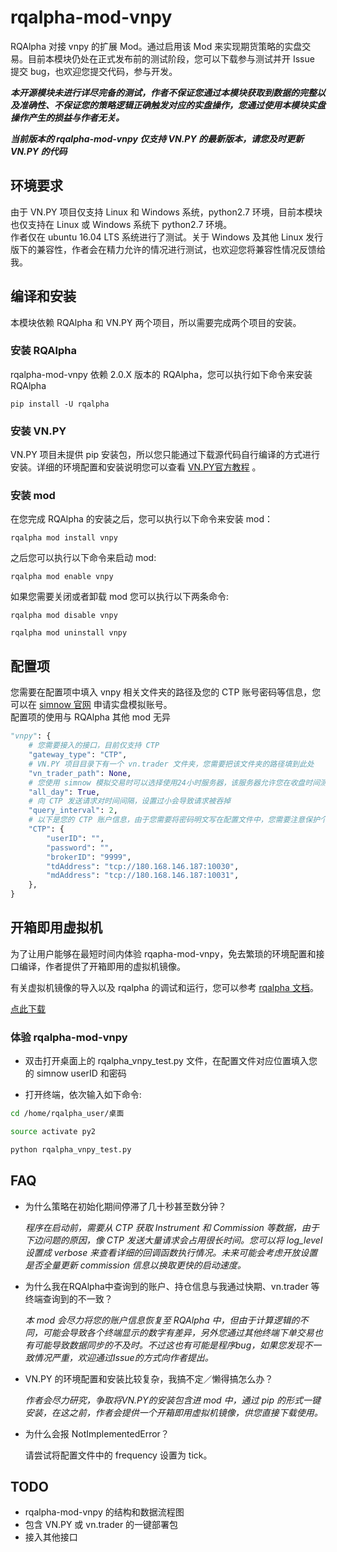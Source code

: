 # rqalpha-mod-vnpy
RQAlpha 对接 vnpy 的扩展 Mod。通过启用该 Mod 来实现期货策略的实盘交易。目前本模块仍处在正式发布前的测试阶段，您可以下载参与测试并开 Issue 提交 bug，也欢迎您提交代码，参与开发。  

***本开源模块未进行详尽完备的测试，作者不保证您通过本模块获取到数据的完整以及准确性、不保证您的策略逻辑正确触发对应的实盘操作，您通过使用本模块实盘操作产生的损益与作者无关。***

***当前版本的 rqalpha-mod-vnpy 仅支持 VN.PY 的最新版本，请您及时更新 VN.PY 的代码***

## 环境要求
由于 VN.PY 项目仅支持 Linux 和 Windows 系统，python2.7 环境，目前本模块也仅支持在 Linux 或 Windows 系统下 python2.7 环境。  
作者仅在 ubuntu 16.04 LTS 系统进行了测试。关于 Windows 及其他 Linux 发行版下的兼容性，作者会在精力允许的情况进行测试，也欢迎您将兼容性情况反馈给我。


## 编译和安装

本模块依赖 RQAlpha 和 VN.PY 两个项目，所以需要完成两个项目的安装。

### 安装 RQAlpha
 rqalpha-mod-vnpy 依赖 2.0.X 版本的 RQAlpha，您可以执行如下命令来安装 RQAlpha
 
 ```
 pip install -U rqalpha
 ```

### 安装 VN.PY
 VN.PY 项目未提供 pip 安装包，所以您只能通过下载源代码自行编译的方式进行安装。详细的环境配置和安装说明您可以查看 [VN.PY官方教程](http://www.vnpy.org/pages/tutorial.html) 。
 
### 安装 mod
在您完成 RQAlpha 的安装之后，您可以执行以下命令来安装 mod：

```
rqalpha mod install vnpy
```
之后您可以执行以下命令来启动 mod:

```
rqalpha mod enable vnpy
```
如果您需要关闭或者卸载 mod 您可以执行以下两条命令:

```
rqalpha mod disable vnpy

rqalpha mod uninstall vnpy
```

## 配置项
您需要在配置项中填入 vnpy 相关文件夹的路径及您的 CTP 账号密码等信息，您可以在 [simnow 官网](http://www.simnow.com.cn) 申请实盘模拟账号。  
配置项的使用与 RQAlpha 其他 mod 无异

``` python
"vnpy": {
    # 您需要接入的接口，目前仅支持 CTP
    "gateway_type": "CTP",
    # VN.PY 项目目录下有一个 vn.trader 文件夹，您需要把该文件夹的路径填到此处
    "vn_trader_path": None,
    # 您使用 simnow 模拟交易时可以选择使用24小时服务器，该服务器允许您在收盘时间测试相关 API，如果您需要全天候测试，您需要开启此项。
    "all_day": True,
    # 向 CTP 发送请求对时间间隔，设置过小会导致请求被吞掉
    "query_interval": 2,
    # 以下是您的 CTP 账户信息，由于您需要将密码明文写在配置文件中，您需要注意保护个人隐私。
    "CTP": {
        "userID": "",
        "password": "",
        "brokerID": "9999",
      	"tdAddress": "tcp://180.168.146.187:10030",
      	"mdAddress": "tcp://180.168.146.187:10031",
    },
}
```

## 开箱即用虚拟机

为了让用户能够在最短时间内体验 rqapha-mod-vnpy，免去繁琐的环境配置和接口编译，作者提供了开箱即用的虚拟机镜像。

有关虚拟机镜像的导入以及 rqalpha 的调试和运行，您可以参考 [rqalpha 文档](http://rqalpha.readthedocs.io/zh_CN/latest/intro/virtual_machine.html)。

[点此下载](https://pan.baidu.com/s/1boLqeGB)

### 体验 rqalpha-mod-vnpy

* 双击打开桌面上的 rqalpha_vnpy_test.py 文件，在配置文件对应位置填入您的 simnow userID 和密码

* 打开终端，依次输入如下命令:
```bash
cd ﻿/home/rqalpha_user/桌面

source activate py2

python rqalpha_vnpy_test.py

```




## FAQ
* 为什么策略在初始化期间停滞了几十秒甚至数分钟？   

	*程序在启动前，需要从 CTP 获取 Instrument 和 Commission 等数据，由于下边问题的原因，像 CTP 发送大量请求会占用很长时间。您可以将 log_level 设置成 verbose 来查看详细的回调函数执行情况。未来可能会考虑开放设置是否全量更新 commission 信息以换取更快的启动速度。*

* 为什么我在RQAlpha中查询到的账户、持仓信息与我通过快期、vn.trader 等终端查询到的不一致？

	*本 mod 会尽力将您的账户信息恢复至 RQAlpha 中，但由于计算逻辑的不同，可能会导致各个终端显示的数字有差异，另外您通过其他终端下单交易也有可能导致数据同步的不及时。不过这也有可能是程序bug，如果您发现不一致情况严重，欢迎通过Issue的方式向作者提出。*

* VN.PY 的环境配置和安装比较复杂，我搞不定／懒得搞怎么办？

	*作者会尽力研究，争取将VN.PY的安装包含进 mod 中，通过 pip 的形式一键安装，在这之前，作者会提供一个开箱即用虚拟机镜像，供您直接下载使用。*

* 为什么会报 NotImplementedError？

    请尝试将配置文件中的 frequency 设置为 tick。


## TODO

* rqalpha-mod-vnpy 的结构和数据流程图
* 包含 VN.PY 或 vn.trader 的一键部署包
* 接入其他接口
